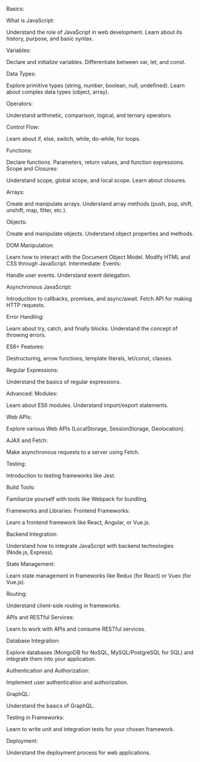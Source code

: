 Basics:

What is JavaScript:

Understand the role of JavaScript in web development.
Learn about its history, purpose, and basic syntax.

Variables:

Declare and initialize variables.
Differentiate between var, let, and const.

Data Types:

Explore primitive types (string, number, boolean, null, undefined).
Learn about complex data types (object, array).

Operators:

Understand arithmetic, comparison, logical, and ternary operators.

Control Flow:

Learn about if, else, switch, while, do-while, for loops.

Functions:

Declare functions.
Parameters, return values, and function expressions.
Scope and Closures:

Understand scope, global scope, and local scope.
Learn about closures.

Arrays:

Create and manipulate arrays.
Understand array methods (push, pop, shift, unshift, map, filter, etc.).

Objects:

Create and manipulate objects.
Understand object properties and methods.

DOM Manipulation:

Learn how to interact with the Document Object Model.
Modify HTML and CSS through JavaScript.
Intermediate:
Events:

Handle user events.
Understand event delegation.

Asynchronous JavaScript:

Introduction to callbacks, promises, and async/await.
Fetch API for making HTTP requests.

Error Handling:

Learn about try, catch, and finally blocks.
Understand the concept of throwing errors.

ES6+ Features:

Destructuring, arrow functions, template literals, let/const, classes.

Regular Expressions:

Understand the basics of regular expressions.

Advanced:
Modules:

Learn about ES6 modules.
Understand import/export statements.

Web APIs:

Explore various Web APIs (LocalStorage, SessionStorage, Geolocation).

AJAX and Fetch:

Make asynchronous requests to a server using Fetch.

Testing:

Introduction to testing frameworks like Jest.

Build Tools:

Familiarize yourself with tools like Webpack for bundling.

Frameworks and Libraries:
Frontend Frameworks:

Learn a frontend framework like React, Angular, or Vue.js.

Backend Integration:

Understand how to integrate JavaScript with backend technologies (Node.js, Express).

State Management:

Learn state management in frameworks like Redux (for React) or Vuex (for Vue.js).

Routing:

Understand client-side routing in frameworks.

APIs and RESTful Services:

Learn to work with APIs and consume RESTful services.

Database Integration:

Explore databases (MongoDB for NoSQL, MySQL/PostgreSQL for SQL) and integrate them into your application.

Authentication and Authorization:

Implement user authentication and authorization.

GraphQL:

Understand the basics of GraphQL.

Testing in Frameworks:

Learn to write unit and integration tests for your chosen framework.

Deployment:

Understand the deployment process for web applications.
